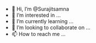 - 👋 Hi, I’m @Surajitsamna
- 👀 I’m interested in ...
- 🌱 I’m currently learning ...
- 💞️ I’m looking to collaborate on ...
- 📫 How to reach me ...

<!---
Surajitsamna/Surajitsamna is a ✨ special ✨ repository because its `README.md` (this file) appears on your GitHub profile.
You can click the Preview link to take a look at your changes.
--->
